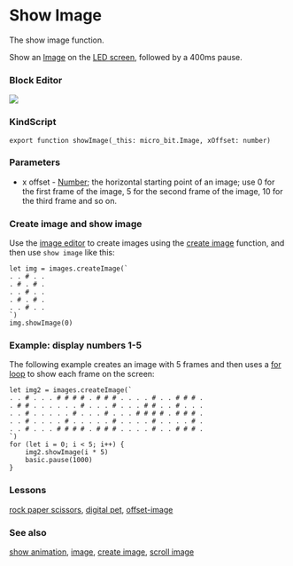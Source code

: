 # Show Image

The show image function.

Show an [Image](/reference/image/image) on the [LED screen](/device/screen), followed by a 400ms pause.

### Block Editor

![](/static/mb/show-image-0.png)

### KindScript

```
export function showImage(_this: micro_bit.Image, xOffset: number)
```

### Parameters

* x offset - [Number](/reference/types/number); the horizontal starting point of an image; use 0 for the first frame of the image, 5 for the second frame of the image, 10 for the third frame and so on.

### Create image and show image

Use the [image editor](/reference/image/image) to create images using the [create image](/reference/image/create-image) function, and then use `show image` like this:

```
let img = images.createImage(`
. . # . .
. # . # .
. . # . .
. # . # .
. . # . .
`)
img.showImage(0)
```

### Example: display numbers 1-5

The following example creates an image with 5 frames and then uses a [for loop](/reference/loops/for) to show each frame on the screen:

```
let img2 = images.createImage(`
. . # . . . # # # # . # # # . . . . # . . # # # .
. # # . . . . . . # . . . # . . . # # . . # . . .
. . # . . . . . # . . . # . . . # # # # . # # # .
. . # . . . . # . . . . . # . . . . # . . . . # .
. . # . . . # # # # . # # # . . . . # . . # # # .
`)
for (let i = 0; i < 5; i++) {
    img2.showImage(i * 5)
    basic.pause(1000)
}
```

### Lessons

[rock paper scissors](/lessons/rock-paper-scissors), [digital pet](/lessons/digital-pet), [offset-image](/lessons/offset-image)

### See also

[show animation](/reference/basic/show-animation), [image](/reference/image/image), [create image](/reference/images/create-image), [scroll image](/reference/images/scroll-image)

